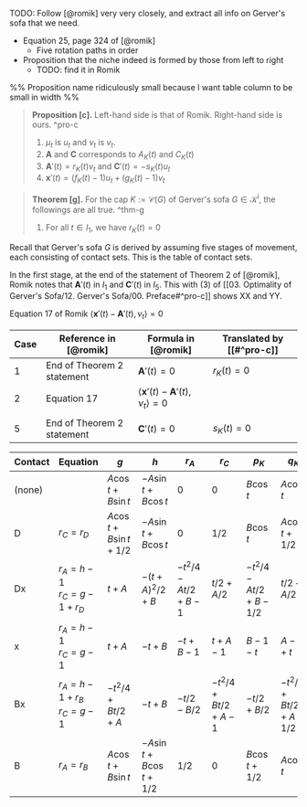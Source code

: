 TODO: Follow [@romik] very very closely, and extract all info on Gerver's sofa that we need.

- Equation 25, page 324 of [@romik]
	- Five rotation paths in order
- Proposition that the niche indeed is formed by those from left to right
	- TODO: find it in Romik

%% Proposition name ridiculously small because I want table column to be small in width %%

> __Proposition [c].__ Left-hand side is that of Romik. Right-hand side is ours. ^pro-c
> 
> 1. $\mu_t$ is $u_t$ and $\nu_t$ is $v_t$.
> 2. $\mathbf{A}$ and $\mathbf{C}$ corresponds to $A_K(t)$ and $C_K(t)$
> 3. $\mathbf{A}'(t) = r_K(t) v_t$ and $\mathbf{C}'(t) = -s_K(t)u_t$ 
> 4. $\mathbf{x}'(t) = (f_K(t) - 1) u_t + (g_K(t) - 1) v_t$

> __Theorem [g].__ For the cap $K := \mathcal{C}(G)$ of Gerver's sofa $G \in \mathcal{K}^\mathrm{i}$, the followings are all true. ^thm-g
> 
> 1. For all $t \in I_1$, we have $r_K(t) = 0$

Recall that Gerver's sofa $G$ is derived by assuming five stages of movement, each consisting of contact sets. 
This is the table of contact sets.

In the first stage, at the end of the statement of Theorem 2 of [@romik], Romik notes that $\mathbf{A}'(t)$ in $I_1$ and $\mathbf{C}'(t)$ in $I_5$. This with (3) of [[03. Optimality of Gerver's Sofa/12. Gerver's Sofa/00. Preface#^pro-c]] shows XX and YY.

Equation 17 of Romik $\left< \mathbf{x}'(t) - \mathbf{A}'(t), \nu_t \right> = 0$

| Case | Reference in [@romik]      | Formula in [@romik]                                         | Translated by [[#^pro-c]] |
| ---- | -------------------------- | ----------------------------------------------------------- | ------------------------- |
| 1    | End of Theorem 2 statement | $\mathbf{A}'(t) = 0$                                        | $r_K(t) = 0$              |
| 2    | Equation 17                | $\left< \mathbf{x}'(t) - \mathbf{A}'(t), \nu_t \right> = 0$ |                           |
|      |                            |                                                             |                           |
| 5    | End of Theorem 2 statement | $\mathbf{C}'(t) = 0$                                        | $s_K(t) = 0$              |

| Contact | Equation                             | $g$                         | $h$                           | $r_A$                     | $r_C$             | $p_K$               | $q_K$                 |
| ------- | ------------------------------------ | --------------------------- | ----------------------------- | ------------------------- | ----------------- | ------------------- | --------------------- |
| (none)  |                                      | $A \cos t + B \sin t$       | $- A \sin t + B \cos t$       | 0                         | 0                 | $B \cos t$          | $A \cos t$            |
| D       | $r_C = r_D$                          | $A \cos t + B \sin t + 1/2$ | $- A \sin t + B \cos t$       | 0                         | 1/2               | $B \cos t$          | $A \cos t + 1/2$      |
| Dx      | $r_A = h - 1$<br>$r_C = g - 1 + r_D$ | $t + A$                     | $-(t + A)^2/2 + B$<br>        | $-t^2/4 - At / 2 + B - 1$ | $t/2 + A/2$       | $-t^2/4-At/2+B-1/2$ | $t/2+A/2$             |
| x       | $r_A = h-1$<br>$r_C = g - 1$         | $t + A$                     | $- t + B$                     | $-t + B - 1$              | $t + A - 1$       | $B - 1 - t$         | $A - 1 + t$           |
| Bx      | $r_A = h - 1 + r_B$<br>$r_C = g - 1$ | $-t^2/4+Bt/2+A$             | $- t + B$                     | $-t/2 - B/2$              | $-t^2/4+Bt/2+A-1$ | $-t/2 + B/2$        | $-t^2/4+Bt/2+A - 1/2$ |
| B       | $r_A = r_B$                          | $A \cos t + B \sin t$       | $- A \sin t + B \cos t + 1/2$ | 1/2                       | 0                 | $B \cos t + 1/2$    | $A \cos t$            |
